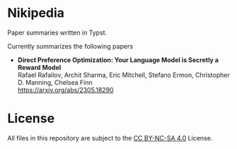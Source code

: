 # Nikipedia

Paper summaries written in Typst.

Currently summarizes the following papers

- **Direct Preference Optimization: Your Language Model is Secretly a Reward
  Model**  
  Rafael Rafailov, Archit Sharma, Eric Mitchell, Stefano Ermon, Christopher D.
  Manning, Chelsea Finn  
  https://arxiv.org/abs/2305.18290

# License

All files in this repository are subject to the
[CC BY-NC-SA 4.0](https://creativecommons.org/licenses/by-nc-sa/4.0/) License.
